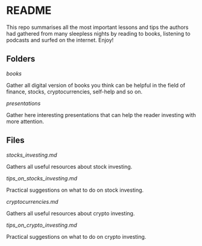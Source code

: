# README

This repo summarises all the most important lessons and tips the authors had gathered from many sleepless nights by reading to books, listening to podcasts and surfed on the internet. Enjoy!

## Folders

_books_

Gather all digital version of books you think can be helpful in the field of finance, stocks, cryptocurrencies, self-help and so on.

_presentations_

Gather here interesting presentations that can help the reader investing with more attention.

## Files

_stocks_investing.md_

Gathers all useful resources about stock investing.

_tips_on_stocks_investing.md_

Practical suggestions on what to do on stock investing.

_cryptocurrencies.md_

Gathers all useful resources about crypto investing.

_tips_on_crypto_investing.md_

Practical suggestions on what to do on crypto investing.
